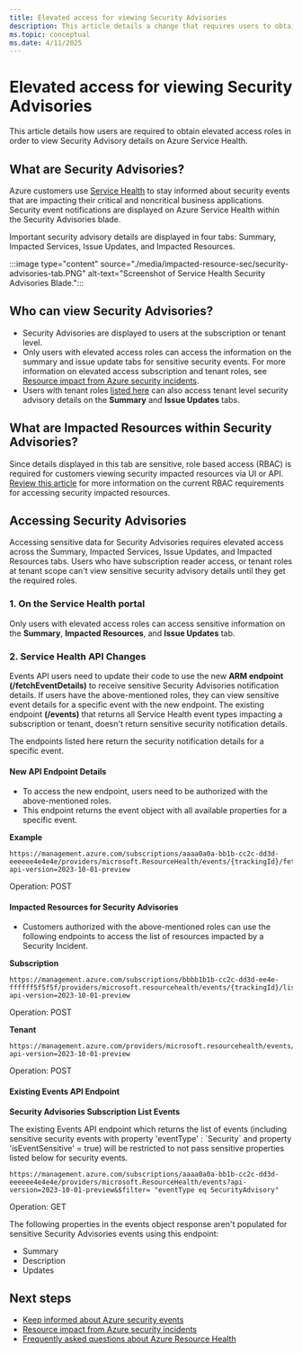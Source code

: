 ```yaml
---
title: Elevated access for viewing Security Advisories
description: This article details a change that requires users to obtain elevated access roles in order to view Security Advisory details
ms.topic: conceptual
ms.date: 4/11/2025
---
```


# Elevated access for viewing Security Advisories


This article details how users are required to obtain elevated access roles in order to view Security Advisory details on Azure Service Health.

## What are Security Advisories?

Azure customers use [Service Health](service-health-overview.md) to stay informed about security events that are impacting their critical and noncritical business applications. Security event notifications are displayed on Azure Service Health within the Security Advisories blade. <br>

Important security advisory details are displayed in four tabs: Summary, Impacted Services, Issue Updates, and Impacted Resources.


:::image type="content" source="./media/impacted-resource-sec/security-advisories-tab.PNG" alt-text="Screenshot of Service Health Security Advisories Blade.":::

## Who can view Security Advisories?

- Security Advisories are displayed to users at the subscription or tenant level.
- Only users with elevated access roles can access the information on the summary and issue update tabs for sensitive security events. For more information on elevated access subscription and tenant roles, see [Resource impact from Azure security incidents](impacted-resources-security.md).
- Users with tenant roles [listed here](admin-access-reference.md) can also access tenant level security advisory details on the **Summary** and **Issue Updates** tabs.



## What are Impacted Resources within Security Advisories?

Since details displayed in this tab are sensitive, role based access (RBAC) is required for customers viewing security impacted resources via UI or API. [Review this article](impacted-resources-security.md) for more information on the current RBAC requirements for accessing security impacted resources.


## Accessing Security Advisories

Accessing sensitive data for Security Advisories requires elevated access across the Summary, Impacted Services, Issue Updates, and Impacted Resources tabs. Users who have subscription reader access, or tenant roles at tenant scope can't view sensitive security advisory details until they get the required roles.

### 1. On the Service Health portal

Only users with elevated access roles can access sensitive information on the **Summary**, **Impacted Resources**, and **Issue Updates** tab.

### 2. Service Health API Changes

Events API users need to update their code to use the new **ARM endpoint (/fetchEventDetails)** to receive sensitive Security Advisories notification details. If users have the above-mentioned roles, they can view sensitive event details for a specific event with the new endpoint. The existing endpoint **(/events)** that returns all Service Health event types impacting a subscription or tenant, doesn't return sensitive security notification details. <!--This update will be made to API version 2023-10-01-preview and future versions.-->

The <!--new and existing--> endpoints listed here <!--will--> return the security notification details for a specific event.

#### New API Endpoint Details

- To access the new endpoint, users need to be authorized with the above-mentioned roles. 
- This endpoint returns the event object with all available properties for a specific event. 

<!--- Available since API version 2022-10-01-->


**Example**

```HTTP
https://management.azure.com/subscriptions/aaaa0a0a-bb1b-cc2c-dd3d-eeeeee4e4e4e/providers/microsoft.ResourceHealth/events/{trackingId}/fetchEventDetails?api-version=2023-10-01-preview 
```
Operation: POST

#### Impacted Resources for Security Advisories

- Customers authorized with the above-mentioned roles can use the following endpoints to access the list of resources impacted by a Security Incident.
<!--- Available since API version 2022-05-01-->

 
**Subscription**

```HTTP
https://management.azure.com/subscriptions/bbbb1b1b-cc2c-dd3d-ee4e-ffffff5f5f5f/providers/microsoft.resourcehealth/events/{trackingId}/listSecurityAdvisoryImpactedResources?api-version=2023-10-01-preview 
```
Operation: POST

**Tenant**

```HTTP
https://management.azure.com/providers/microsoft.resourcehealth/events/{trackingId}/listSecurityAdvisoryImpactedResources?api-version=2023-10-01-preview
```
Operation: POST

#### Existing Events API Endpoint

**Security Advisories Subscription List Events** 


<!--With API version 2023-10-01-preview (and future API versions),--> The existing Events API endpoint which returns the list of events (including sensitive security events with property 'eventType' : `Security` and property 'isEventSensitive' = true) will be restricted to not pass sensitive properties listed below for security events.

```HTTP
https://management.azure.com/subscriptions/aaaa0a0a-bb1b-cc2c-dd3d-eeeeee4e4e4e/providers/microsoft.ResourceHealth/events?api-version=2023-10-01-preview&$filter= "eventType eq SecurityAdvisory"
```
Operation: GET

The following properties in the events object response aren't populated for sensitive Security Advisories events using this endpoint:

* Summary
* Description
* Updates


## Next steps

* [Keep informed about Azure security events](stay-informed-security.md)
* [Resource impact from Azure security incidents](impacted-resources-security.md)
* [Frequently asked questions about Azure Resource Health](resource-health-faq.yml)
